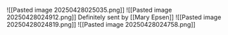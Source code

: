 ![[Pasted image 20250428025035.png]]
![[Pasted image 20250428024912.png]]
Definitely sent by [[Mary Epsen]]
![[Pasted image 20250428024819.png]]
![[Pasted image 20250428024758.png]]